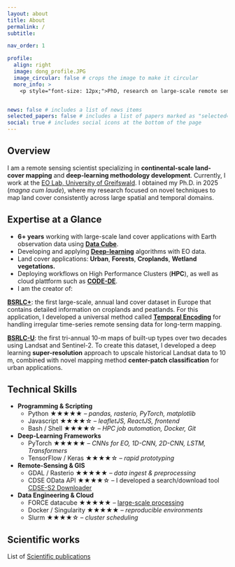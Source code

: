 ```yaml
---
layout: about
title: About
permalink: /
subtitle: 

nav_order: 1

profile:
  align: right
  image: dong_profile.JPG
  image_circular: false # crops the image to make it circular
  more_info: >
    <p style="font-size: 12px;">PhD, research on large-scale remote sensing applications</p>


news: false # includes a list of news items
selected_papers: false # includes a list of papers marked as "selected={true}"
social: true # includes social icons at the bottom of the page
---
```


## **Overview**

I am a remote sensing scientist specializing in **continental-scale land-cover mapping** and **deep-learning methodology development**. Currently, I work at the [EO Lab, University of Greifswald](https://geo.uni-greifswald.de/en/chairs/geographie/translate-to-english-fernerkundung-und-geoinformationsverarbeitung/). I obtained my Ph.D. in 2025 (*magna cum laude*), where my research focused on novel techniques to map land cover consistently across large spatial and temporal domains.

## **Expertise at a Glance**
- **6+ years** working with large-scale land cover applications with Earth observation data using <b><a target="_blank" href='https://vudongpham.github.io/EOLabDatacubeReport/'>Data Cube</a></b>.
- Developing and applying <b><a target="_blank" href='https://vudongpham.github.io/publications/'>Deep-learning</a></b> algorithms with EO data.
- Land cover applications: <b>Urban</b>, <b>Forests</b>, <b>Croplands</b>, <b>Wetland vegetations.</b>
- Deploying workflows on High Performance Clusters (<b>HPC</b>), as well as cloud plattform such as <b><a target="_blank" href='https://code-de.org/en/'>CODE-DE</a></b>. 
- I am the creator of:

<b><a target="_blank" href='https://vudongpham.github.io/blog/2025/BSRLC-Plus'>BSRLC+</a></b>: the first large-scale, annual land cover dataset in Europe that contains detailed information on croplands and peatlands. For this application, I developed a universal method called <b><a target="_blank" href='https://www.sciencedirect.com/science/article/pii/S1569843224002218'>Temporal Encoding</a></b> for handling irregular time-series remote sensing data for long-term mapping.

<b><a target="_blank" href='https://vudongpham.github.io/blog/2025/BSRLC-Urban'>BSRLC-U</a></b>: the first tri-annual 10-m maps of built-up types over two decades using Landsat and Sentinel-2. To create this dataset, I developed a deep learning <b>super-resolution</b> approach to upscale historical Landsat data to 10 m, combined with novel mapping method <b>center-patch classification</b> for urban applications.

## **Technical Skills**
- **Programming & Scripting**  
  - Python ★★★★★ – *pandas, rasterio, PyTorch, matplotlib* 
  - Javascript ★★★★☆ – *leafletJS, ReactJS, frontend* 
  - Bash / Shell ★★★★☆ – *HPC job automation, Docker, Git*
- **Deep-Learning Frameworks**  
  - PyTorch ★★★★★ – *CNNs for EO, 1D-CNN, 2D-CNN, LSTM, Transformers*  
  - TensorFlow / Keras ★★★★☆ – *rapid prototyping*
- **Remote-Sensing & GIS**  
  - GDAL / Rasterio ★★★★★ – *data ingest & preprocessing*  
  - CDSE OData API ★★★★☆ – I developed a search/download tool <a target="_blank" href='https://github.com/vudongpham/CDSE_Sentinel2_downloader'>CDSE-S2 Downloader</a>
- **Data Engineering & Cloud**  
  - FORCE datacube ★★★★★ – <a target="_blank" href='https://vudongpham.github.io/EOLabDatacubeReport/'>large-scale processing</a> 
  - Docker / Singularity ★★★★★ – *reproducible environments*  
  - Slurm ★★★★☆ – *cluster scheduling*  

## **Scientific works**
List of <a target="_blank" href='https://vudongpham.github.io/publications/'>Scientific publications</a> 